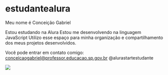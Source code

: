 # estudantealura
Meu nome é Conceição Gabriel

Estou estudando na Alura
Estou me desenvolvendo na linguagem JavaScript
Utilizo esse espaço para minha organização e compartilhamento dos meus projetos desenvolvidos.

Você pode entrar em contato comigo:
conceicaogabriel@professor.educacao.sp.gov.br
@alurastartestudante

![](link)
